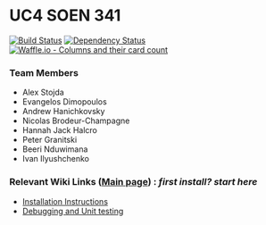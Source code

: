 # UC4 SOEN 341
[![Build Status](https://travis-ci.org/alexstojda/SOEN341.svg?branch=master)](https://travis-ci.org/alexstojda/SOEN341) 
[![Dependency Status](https://www.versioneye.com/user/projects/5a6c011c0fb24f7d3292d0c6/badge.svg?style=flat-square)](https://www.versioneye.com/user/projects/5a6c011c0fb24f7d3292d0c6)
[![Waffle.io - Columns and their card count](https://badge.waffle.io/alexstojda/SOEN341.svg?columns=all)](https://waffle.io/alexstojda/SOEN341) 

### Team Members
 - Alex Stojda
 - Evangelos Dimopoulos
 - Andrew Hanichkovsky
 - Nicolas Brodeur-Champagne
 - Hannah Jack Halcro
 - Peter Granitski
 - Beeri Nduwimana
 - Ivan Ilyushchenko

### Relevant Wiki Links ([Main page](https://github.com/alexstojda/SOEN341/wiki)) : *first install? start here* 
- [Installation Instructions](https://github.com/alexstojda/SOEN341/wiki/Installation-Instructions)
- [Debugging and Unit testing](https://github.com/alexstojda/SOEN341/wiki/Debugging-and-Unit-testing)
